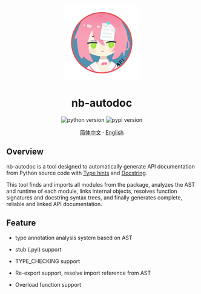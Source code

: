<div align="center">

<img src="logo/logo.png" width=200, height=200 alt="nb-autodoc"></img>

# nb-autodoc

![python version](https://img.shields.io/badge/python-3.8+-%233eca5d)
![pypi version](https://img.shields.io/pypi/v/nb-autodoc)

[简体中文](README.md)
·
[English](README_en.md)

</div>

## Overview

nb-autodoc is a tool designed to automatically generate API documentation from Python source code with [Type hints]((https://docs.python.org/3/library/typing.html)) and [Docstring](https://peps.python.org/pep-0257/).

This tool finds and imports all modules from the package, analyzes the AST and runtime of each module, links internal objects, resolves function signatures and docstring syntax trees, and finally generates complete, reliable and linked API documentation.

## Feature

- type annotation analysis system based on AST

- stub (.pyi) support

- TYPE_CHECKING support

- Re-export support, resolve import reference from AST

- Overload function support
